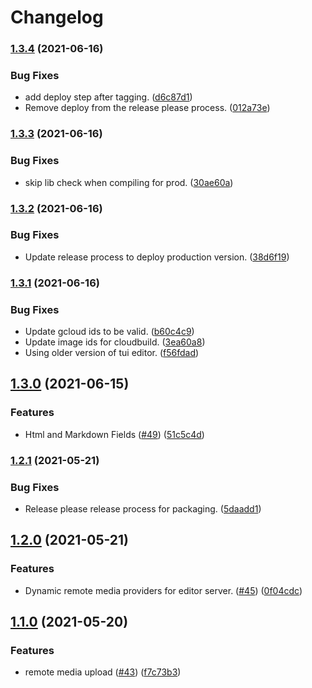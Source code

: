 # Changelog

### [1.3.4](https://www.github.com/blinkk/editor.dev-ui/compare/v1.3.3...v1.3.4) (2021-06-16)


### Bug Fixes

* add deploy step after tagging. ([d6c87d1](https://www.github.com/blinkk/editor.dev-ui/commit/d6c87d11cd0dc578f3fbb769b35b43fd27071b9b))
* Remove deploy from the release please process. ([012a73e](https://www.github.com/blinkk/editor.dev-ui/commit/012a73ed0162b00137e6692ae9bf3b1d3aa456d9))

### [1.3.3](https://www.github.com/blinkk/editor.dev-ui/compare/v1.3.2...v1.3.3) (2021-06-16)


### Bug Fixes

* skip lib check when compiling for prod. ([30ae60a](https://www.github.com/blinkk/editor.dev-ui/commit/30ae60ad78e8dc0b161c6515e1a247ffa74ebd79))

### [1.3.2](https://www.github.com/blinkk/editor.dev-ui/compare/v1.3.1...v1.3.2) (2021-06-16)


### Bug Fixes

* Update release process to deploy production version. ([38d6f19](https://www.github.com/blinkk/editor.dev-ui/commit/38d6f1989a29505eb694a22648a630ec023309d5))

### [1.3.1](https://www.github.com/blinkk/editor.dev-ui/compare/v1.3.0...v1.3.1) (2021-06-16)


### Bug Fixes

* Update gcloud ids to be valid. ([b60c4c9](https://www.github.com/blinkk/editor.dev-ui/commit/b60c4c94fc77db7d8c8f2e3d0cfd0b41a96c0469))
* Update image ids for cloudbuild. ([3ea60a8](https://www.github.com/blinkk/editor.dev-ui/commit/3ea60a86e7d6230682bab9cab025c5ac330526d9))
* Using older version of tui editor. ([f56fdad](https://www.github.com/blinkk/editor.dev-ui/commit/f56fdada1da08e88ab0d64fdac003c51d184bb2d))

## [1.3.0](https://www.github.com/blinkk/editor.dev-ui/compare/v1.2.1...v1.3.0) (2021-06-15)


### Features

* Html and Markdown Fields ([#49](https://www.github.com/blinkk/editor.dev-ui/issues/49)) ([51c5c4d](https://www.github.com/blinkk/editor.dev-ui/commit/51c5c4de2ce3ff657aeefd63e36923d4ca61c612))

### [1.2.1](https://www.github.com/blinkk/editor.dev-ui/compare/v1.2.0...v1.2.1) (2021-05-21)


### Bug Fixes

* Release please release process for packaging. ([5daadd1](https://www.github.com/blinkk/editor.dev-ui/commit/5daadd170d1b26172a7fa79b3ff447e97d7cea0f))

## [1.2.0](https://www.github.com/blinkk/editor.dev-ui/compare/v1.1.0...v1.2.0) (2021-05-21)


### Features

* Dynamic remote media providers for editor server. ([#45](https://www.github.com/blinkk/editor.dev-ui/issues/45)) ([0f04cdc](https://www.github.com/blinkk/editor.dev-ui/commit/0f04cdc9bf7615ee184d37236d93b6487203c772))

## [1.1.0](https://www.github.com/blinkk/editor.dev-ui/compare/v1.0.24...v1.1.0) (2021-05-20)


### Features

* remote media upload ([#43](https://www.github.com/blinkk/editor.dev-ui/issues/43)) ([f7c73b3](https://www.github.com/blinkk/editor.dev-ui/commit/f7c73b335dd7f687f31e4fc68c3a9d3446e9393e))
